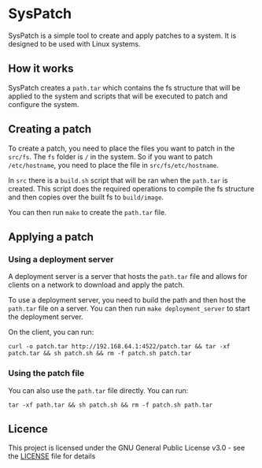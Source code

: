 # SysPatch

SysPatch is a simple tool to create and apply patches to a system. It is designed to be used with Linux systems.

## How it works

SysPatch creates a `path.tar` which contains the fs structure that will be applied to the system and scripts that will be executed to patch and configure the system.

## Creating a patch

To create a patch, you need to place the files you want to patch in the `src/fs`. The `fs` folder is `/` in the system. So if you want to patch `/etc/hostname`, you need to place the file in `src/fs/etc/hostname`.

In `src` there is a `build.sh` script that will be ran when the `path.tar` is created. This script does the required operations to compile the fs structure and then copies over the built fs to `build/image`.

You can then run `make` to create the `path.tar` file.

## Applying a patch

### Using a deployment server

A deployment server is a server that hosts the `path.tar` file and allows for clients on a network to download and apply the patch.

To use a deployment server, you need to build the path and then host the `path.tar` file on a server. You can then run `make deployment_server` to start the deployment server.

On the client, you can run:

```
curl -o patch.tar http://192.168.64.1:4522/patch.tar && tar -xf patch.tar && sh patch.sh && rm -f patch.sh patch.tar
```

### Using the patch file

You can also use the `path.tar` file directly. You can run:

```
tar -xf path.tar && sh patch.sh && rm -f patch.sh path.tar
```

## Licence

This project is licensed under the GNU General Public License v3.0 - see the [LICENSE](LICENSE) file for details